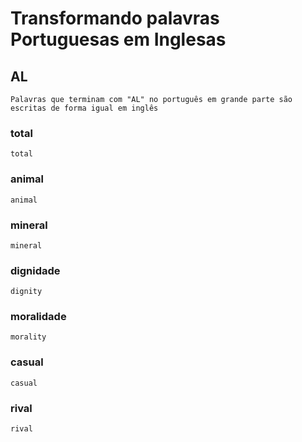 # Transformando palavras Portuguesas em Inglesas

## AL

    Palavras que terminam com "AL" no português em grande parte são escritas de forma igual em inglês

### total 
    total

### animal
    animal

### mineral 
    mineral

### dignidade
    dignity

### moralidade
    morality

### casual
    casual

### rival
    rival




    


    
   


